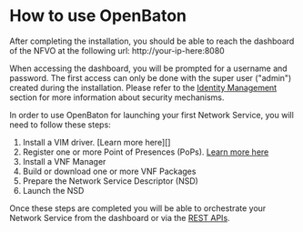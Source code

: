 # How to use OpenBaton

After completing the installation, you should be able to reach the dashboard of the NFVO at the following url: http://your-ip-here:8080

When accessing the dashboard, you will be prompted for a username and password. The first access can only be done with the super user ("admin") created during the installation. Please refer to the [Identity Management][security] section for more information about security mechanisms.

In order to use OpenBaton for launching your first Network Service, you will need to follow these steps:

1. Install a VIM driver. [Learn more here][]
2. Register one or more Point of Presences (PoPs). [Learn more here][vim-registration]
3. Install a VNF Manager
4. Build or download one or more VNF Packages
5. Prepare the Network Service Descriptor (NSD)
6. Launch the NSD

Once these steps are completed you will be able to orchestrate your Network Service from the dashboard or via the [REST APIs][rest-api]. 

[dashboard]: nfvo-how-to-use-gui
[generic]: vnfm-generic
[juju]: vnfm-juju
[vim-registration]: vim-instance
[rest-api]: http://get.openbaton.org/api/ApiDoc.pdf
[security]: security


<!---
Script for open external links in a new tab
-->
<script type="text/javascript" charset="utf-8">
      // Creating custom :external selector
      $.expr[':'].external = function(obj){
          return !obj.href.match(/^mailto\:/)
                  && (obj.hostname != location.hostname);
      };
      $(function(){
        $('a:external').addClass('external');
        $(".external").attr('target','_blank');
      })
</script>
